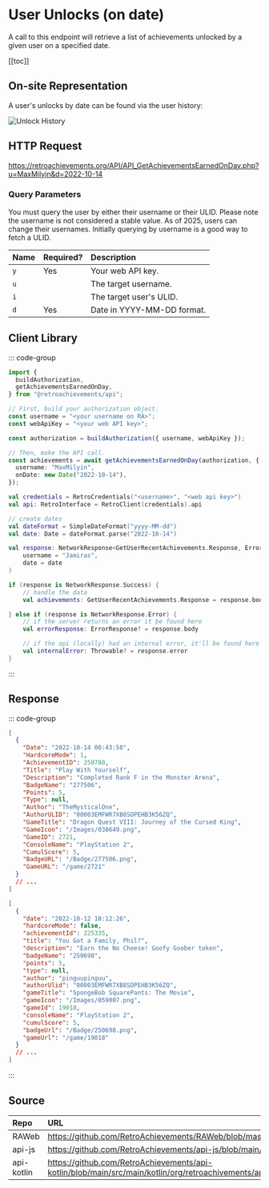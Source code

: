 <script setup>
import SampleRequest from '../components/SampleRequest.vue';
</script>

# User Unlocks (on date)

A call to this endpoint will retrieve a list of achievements unlocked by a given user on a specified date.

[[toc]]

## On-site Representation

A user's unlocks by date can be found via the user history:

![Unlock History](/unlock-history.png)

## HTTP Request

<SampleRequest httpVerb="GET">https://retroachievements.org/API/API_GetAchievementsEarnedOnDay.php?u=MaxMilyin&d=2022-10-14</SampleRequest>

### Query Parameters

You must query the user by either their username or their ULID. Please note the username is not considered a stable value. As of 2025, users can change their usernames. Initially querying by username is a good way to fetch a ULID.

| Name | Required? | Description                |
| :--- | :-------- | :------------------------- |
| `y`  | Yes       | Your web API key.          |
| `u`  |           | The target username.       |
| `i`  |           | The target user's ULID.    |
| `d`  | Yes       | Date in YYYY-MM-DD format. |

## Client Library

::: code-group

```ts [NodeJS]
import {
  buildAuthorization,
  getAchievementsEarnedOnDay,
} from "@retroachievements/api";

// First, build your authorization object.
const username = "<your username on RA>";
const webApiKey = "<your web API key>";

const authorization = buildAuthorization({ username, webApiKey });

// Then, make the API call.
const achievements = await getAchievementsEarnedOnDay(authorization, {
  username: "MaxMilyin",
  onDate: new Date("2022-10-14"),
});
```

```kotlin [Kotlin]
val credentials = RetroCredentials("<username>", "<web api key>")
val api: RetroInterface = RetroClient(credentials).api

// create dates
val dateFormat = SimpleDateFormat("yyyy-MM-dd")
val date: Date = dateFormat.parse("2022-10-14")

val response: NetworkResponse<GetUserRecentAchievements.Response, ErrorResponse> = api.getAchievementsEarnedOnDay(
    username = "Jamiras",
    date = date
)

if (response is NetworkResponse.Success) {
    // handle the data
    val achievements: GetUserRecentAchievements.Response = response.body

} else if (response is NetworkResponse.Error) {
    // if the server returns an error it be found here
    val errorResponse: ErrorResponse? = response.body

    // if the api (locally) had an internal error, it'll be found here
    val internalError: Throwable? = response.error
}
```

:::

## Response

::: code-group

```json [HTTP Response]
[
  {
    "Date": "2022-10-14 00:43:58",
    "HardcoreMode": 1,
    "AchievementID": 250780,
    "Title": "Play With Yourself",
    "Description": "Completed Rank F in the Monster Arena",
    "BadgeName": "277506",
    "Points": 5,
    "Type": null,
    "Author": "TheMysticalOne",
    "AuthorULID": "00003EMFWR7XB8SDPEHB3K56ZQ",
    "GameTitle": "Dragon Quest VIII: Journey of the Cursed King",
    "GameIcon": "/Images/038649.png",
    "GameID": 2721,
    "ConsoleName": "PlayStation 2",
    "CumulScore": 5,
    "BadgeURL": "/Badge/277506.png",
    "GameURL": "/game/2721"
  }
  // ...
]
```

```json [NodeJS]
[
  {
    "date": "2022-10-12 18:12:26",
    "hardcoreMode": false,
    "achievementId": 225335,
    "title": "You Got a Family, Phil?",
    "description": "Earn the No Cheese! Goofy Goober token",
    "badgeName": "250698",
    "points": 5,
    "type": null,
    "author": "pinguupinguu",
    "authorUlid": "00003EMFWR7XB8SDPEHB3K56ZQ",
    "gameTitle": "SpongeBob SquarePants: The Movie",
    "gameIcon": "/Images/059007.png",
    "gameId": 19018,
    "consoleName": "PlayStation 2",
    "cumulScore": 5,
    "badgeUrl": "/Badge/250698.png",
    "gameUrl": "/game/19018"
  }
  // ...
]
```

:::

## Source

| Repo       | URL                                                                                                                  |
| :--------- | :------------------------------------------------------------------------------------------------------------------- |
| RAWeb      | https://github.com/RetroAchievements/RAWeb/blob/master/public/API/API_GetAchievementsEarnedOnDay.php                 |
| api-js     | https://github.com/RetroAchievements/api-js/blob/main/src/user/getAchievementsEarnedOnDay.ts                         |
| api-kotlin | https://github.com/RetroAchievements/api-kotlin/blob/main/src/main/kotlin/org/retroachivements/api/RetroInterface.kt |
